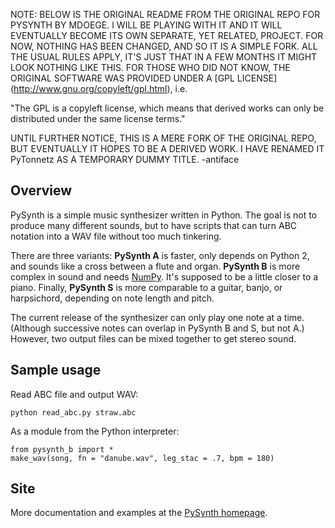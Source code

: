 NOTE: BELOW IS THE ORIGINAL README FROM THE ORIGINAL REPO FOR PYSYNTH BY MDOEGE. I WILL BE PLAYING WITH IT AND IT WILL EVENTUALLY BECOME ITS OWN SEPARATE, YET RELATED, PROJECT. FOR NOW, NOTHING HAS BEEN CHANGED, AND SO IT IS A SIMPLE FORK. ALL THE USUAL RULES APPLY, IT'S JUST THAT IN A FEW MONTHS IT MIGHT LOOK NOTHING LIKE THIS. FOR THOSE WHO DID NOT KNOW, THE ORIGINAL SOFTWARE WAS PROVIDED UNDER A [GPL LICENSE] (http://www.gnu.org/copyleft/gpl.html), i.e.

"The GPL is a copyleft license, which means that derived works can only be distributed under the same license terms."

UNTIL FURTHER NOTICE, THIS IS A MERE FORK OF THE ORIGINAL REPO, BUT EVENTUALLY IT HOPES TO BE A DERIVED WORK. I HAVE RENAMED IT PyTonnetz AS A TEMPORARY DUMMY TITLE. -antiface

## Overview

PySynth is a simple music synthesizer written in Python. The goal is not to produce many different sounds, but to have scripts that can turn ABC notation into a WAV file without too much tinkering.

There are three variants: **PySynth A** is faster, only depends on Python 2, and sounds like a cross between a flute and organ. **PySynth B** is more complex in sound and needs [NumPy][2]. It's supposed to be a little closer to a piano. Finally, **PySynth S** is more comparable to a guitar, banjo, or harpsichord, depending on note length and pitch.

The current release of the synthesizer can only play one note at a time. (Although successive notes can overlap in PySynth B and S, but not A.) However, two output files can be mixed together to get stereo sound.

## Sample usage

Read ABC file and output WAV:

    python read_abc.py straw.abc

As a module from the Python interpreter:

    from pysynth_b import *
    make_wav(song, fn = "danube.wav", leg_stac = .7, bpm = 180)

## Site

More documentation and examples at the [PySynth homepage][1].

[1]: http://home.arcor.de/mdoege/pysynth/
[2]: http://numpy.scipy.org/
